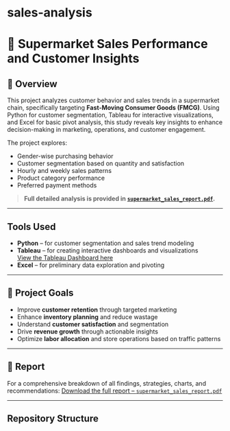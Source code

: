 # sales-analysis
# 🛒 Supermarket Sales Performance and Customer Insights

## 📌 Overview
This project analyzes customer behavior and sales trends in a supermarket chain, specifically targeting **Fast-Moving Consumer Goods (FMCG)**. Using Python for customer segmentation, Tableau for interactive visualizations, and Excel for basic pivot analysis, this study reveals key insights to enhance decision-making in marketing, operations, and customer engagement.

The project explores:
- Gender-wise purchasing behavior
- Customer segmentation based on quantity and satisfaction
- Hourly and weekly sales patterns
- Product category performance
- Preferred payment methods

>  **Full detailed analysis is provided in [`supermarket_sales_report.pdf`](./supermarket_sales_report.pdf).**

---

##  Tools Used
- **Python** – for customer segmentation and sales trend modeling
- **Tableau** – for creating interactive dashboards and visualizations  
  [View the Tableau Dashboard here](https://public.tableau.com/app/profile/lakshit.gupta6346/viz/Book4_17376107511900/SuperMarketSales)
- **Excel** – for preliminary data exploration and pivoting

---

## 🎯 Project Goals
-  Improve **customer retention** through targeted marketing
- Enhance **inventory planning** and reduce wastage
- Understand **customer satisfaction** and segmentation
- Drive **revenue growth** through actionable insights
- Optimize **labor allocation** and store operations based on traffic patterns

---

## 📑 Report
For a comprehensive breakdown of all findings, strategies, charts, and recommendations:
[Download the full report – `supermarket_sales_report.pdf`](./supermarket_sales_report.pdf)

---

## Repository Structure
